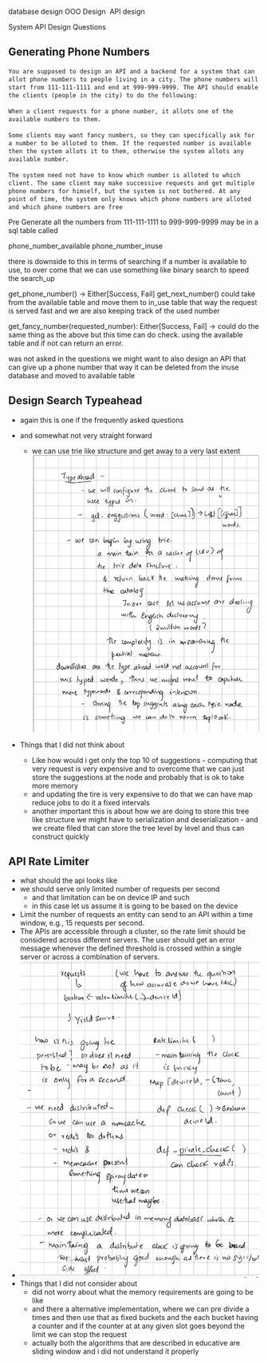 database design 
OOO Design 
API design 

System API Design Questions

## Generating Phone Numbers 
```
You are supposed to design an API and a backend for a system that can allot phone numbers to people living in a city. The phone numbers will start from 111-111-1111 and end at 999-999-9999. The API should enable the clients (people in the city) to do the following:

When a client requests for a phone number, it allots one of the available numbers to them.

Some clients may want fancy numbers, so they can specifically ask for a number to be alloted to them. If the requested number is available then the system allots it to them, otherwise the system allots any available number.

The system need not have to know which number is alloted to which client. The same client may make successive requests and get multiple phone numbers for himself, but the system is not bothered. At any point of time, the system only knows which phone numbers are alloted and which phone numbers are free
```

Pre Generate all the numbers from 111-111-1111  to 999-999-9999 may be in a sql table called

phone_number_available
phone_number_inuse 

there is downside to this in terms of searching if a number is available to use, to over come that we can use something like binary search to speed the search_up 


get_phone_number() -> Either[Success, Fail] 
	get_next_number() 
		could take from the available table and move them to in_use table that way the request is served fast
		and we are also keeping track of the used number 

get_fancy_number(requested_number): Either[Success, Fail] -> 
	could do the same thing as the above but this time can do check. using the available table and if not can return an error.
	
	
was not asked in the questions we might want to also design an API that can give up a phone number 
that way it can be deleted from the inuse database and moved to available table 


## Design Search Typeahead
- again this is one if the frequently asked questions 
- and somewhat not very straight forward
	- we can use trie like structure and get away to a very last extent 
![Pasted_image_20201018173024](/processed/images/Pasted_image_20201018173024.png)

- Things that I did not think about 
	- Like how would i get only the top 10 of suggestions - computing that very request is very expensive and to overcome that we can just store the suggestions at the node and probably that is ok to take more memory 
	- and updating the tire is very expensive to do that we can have map reduce jobs to do it a fixed intervals 
	- another important this is about how we are doing to store this tree like structure we might have to serialization and deserialization - and we create filed that can store the tree level by level and thus can construct quickly 


## API Rate Limiter
- what should the api looks like 
- we should serve only limited number of requests per second
	- and that limitation can be on device IP and such 
	- in this case let us assume it is going to be based on the device
- Limit the number of requests an entity can send to an API within a time window, e.g., 15 requests per second.
- The APIs are accessible through a cluster, so the rate limit should be considered across different servers. The user should get an error message whenever the defined threshold is crossed within a single server or across a combination of servers.
- ![Pasted_image_20201018175624](/processed/images/Pasted_image_20201018175624.png)
- Things that I did not consider about 
	- did not worry about what the memory requirements are going to be like
	- and there a alternative implementation, where we can pre divide a times and then use that as fixed buckets and the each bucket having a counter and if the counter at at any given slot goes beyond the limit we can stop the request 	
	- actually both the algorithms that are described in educative are sliding window and i did not understand it properly 